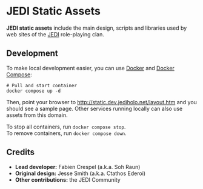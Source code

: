 # JEDI Static Assets

**JEDI static assets** include the main design, scripts and libraries used by web sites of the [JEDI](https://www.jediholo.net) role-playing clan.

## Development

To make local development easier, you can use [Docker](https://docs.docker.com/engine/install/) and [Docker Compose](https://docs.docker.com/compose/install/):

```
# Pull and start container
docker compose up -d
```

Then, point your browser to http://static.dev.jediholo.net/layout.htm and you should see a sample page. Other services running locally can also use assets from this domain.

To stop all containers, run `docker compose stop`. \
To remove containers, run `docker compose down`.

## Credits

- **Lead developer:** Fabien Crespel (a.k.a. Soh Raun)
- **Original design:** Jesse Smith (a.k.a. Ctathos Ederoi)
- **Other contributions:** the JEDI Community
